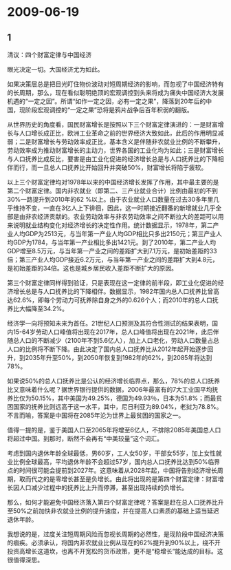 # 2009-06-19

## 1

清议：四个财富定律与中国经济

眼光决定一切。大国经济尤为如此。

如果决策层总是把目光盯住物价波动对短周期经济的影响，而忽视了中国经济特有的长周期，那么，现在看似聪明绝顶的宏观调控到头来将成为痛失中国经济大发展机遇的“一定之因”。所谓“如作一定之因，必有一定之果”，降落到20年后的中国，现阶段宏观调控的“一定之果”恐将是鸦片战争后百年积弱的翻版。

从世界历史的角度看，国民财富增长是按照以下三个财富定律演进的：一是财富增长与人口增长成正比，欧洲工业革命之前的世界经济大致如此，此后的作用明显减弱；二是财富增长与劳动效率成正比，基本含义是伴随非农就业比例的不断攀升，劳动效率成为推动财富增长的主动力，世界各国的工业化均为如此；三是财富增长与人口抚养比成反比，要害是由工业化促进的经济增长总是与人口抚养比的下降相伴而行，而一旦总人口抚养比开始回升并突破50%，财富增长将陷于疲软。

以上三个财富定律均对1978年以来的中国经济增长发挥了作用，其中最主要的是第二个财富定律。国内非农就业（即第二、三产业就业合计）比例由最初的不到30%一路提升到2010年的62 %以上。由于农业就业人口数量在过去30多年里几乎维持不变，一直在3亿人上下徘徊，因此，这一时期接近翻番的新增就业几乎全部是由非农经济贡献的。农业劳动效率与非农劳动效率之间不断拉大的差距可以用来说明就业结构变化对经济增长的决定性作用。统计数据显示，1978年，第二产业人均GDP为2513元，与当年第一产业人均GDP相比只多出2150元；第三产业人均GDP为1784，与当年第一产业相比多出1421元。到了2010年，第二产业人均GDP增至8.5万元，与当年第一产业之间的差距扩大到7.1万元，是初始差距的33倍；第三产业人均GDP接近6.2万元，与当年第一产业之间的差距扩大到4.8元，是初始差距的34倍。这也是城乡居民收入差距不断扩大的原因。

第三个财富定律同样得到验证，只是表现在这一定律的前半段，即工业化促进的经济增长总是与人口抚养比的下降相伴。数据显示，1982年国内总人口抚养比曾高达62.6%，即每个劳动力可抚养除自身之外的0.626个人；而2010年的总人口抚养比大幅降至34.2%。

经济学一向将预知未来为首任。21世纪人口预测及其符合性测试的结果表明，国内15-64岁劳动人口峰值将出现在2017年，总人口峰值将出现在2021年，此后伴随总人口的不断减少（2100年不到5.6亿人），加上人口老化，劳动人口数量占总人口的比例将不断下降。由此决定了国内总人口抚养比从2012年起开始逐步回升，到2035年升至50%，到2050年恢复到1982年的62%，到2085年将达到78%。

如果说50%的总人口抚养比是公认的经济增长临界点，那么，78%的总人口抚养比又意味着什么呢？据世界银行提供的数据，2006年最富有的7大工业国平均抚养比仅为50.15%，其中美国为49.25%，德国为49.93％，日本为51.8%；而最贫困国家的抚养比则远高于这一水平，其中，尼日利亚为89.04%，老挝为78.8%。不言而喻，答案是中国将在2085年沦为世界上最贫困的国家之一。

值得一提的是，鉴于美国人口至2065年将增至6亿人，不排除2085年美国总人口将超过中国。到那时，断然不会再有“中美较量”这个词汇。

考虑到国内退休年龄全球最低，男60岁，工人女50岁，干部女55岁，加上女性就业比例全球最高，平均退休年龄不会超过57岁，国内总人口抚养比达到50%临界点的时间很可能会提前到2027年。这意味着从2028年起，中国将告别经济增长周期，取而代之的是零增长甚至是负增长。由此将出现的是第四个财富定律：财富增长因人口减少过程中的抚养比上升而停滞，甚至出现持续的负增长。

那么，如何才能避免中国经济落入第四个财富定律呢？答案是赶在总人口抚养比升至50%之前加快非农就业比例的提升速度，并在提高人口素质的基础上适当延迟退休年龄。

我想说的是，过度关注短周期风险而忽视长周期的必然性，是现阶段中国经济决策的痼疾。必须承认，将国内非农就业比例从现在的62%提升到90%以上，绕不开投资高增长这道坎，也离不开宽松的货币政策，更不是“稳增长”能达成的目标。这很值得深思。

